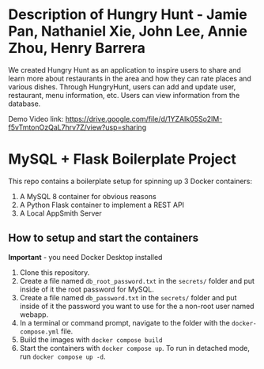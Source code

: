 # Description of Hungry Hunt - Jamie Pan, Nathaniel Xie, John Lee, Annie Zhou, Henry Barrera
We created Hungry Hunt as an application to inspire users to share and learn more about restaurants in the area and how they can rate places and various dishes. Through HungryHunt, users can add and update user, restaurant, menu information, etc. Users can view information from the database. 

Demo Video link: https://drive.google.com/file/d/1YZAIk05So2lM-f5vTmtonOzQaL7hrv7Z/view?usp=sharing

# MySQL + Flask Boilerplate Project

This repo contains a boilerplate setup for spinning up 3 Docker containers: 
1. A MySQL 8 container for obvious reasons
1. A Python Flask container to implement a REST API
1. A Local AppSmith Server

## How to setup and start the containers
**Important** - you need Docker Desktop installed

1. Clone this repository.  
1. Create a file named `db_root_password.txt` in the `secrets/` folder and put inside of it the root password for MySQL. 
1. Create a file named `db_password.txt` in the `secrets/` folder and put inside of it the password you want to use for the a non-root user named webapp. 
1. In a terminal or command prompt, navigate to the folder with the `docker-compose.yml` file.  
1. Build the images with `docker compose build`
1. Start the containers with `docker compose up`.  To run in detached mode, run `docker compose up -d`. 





